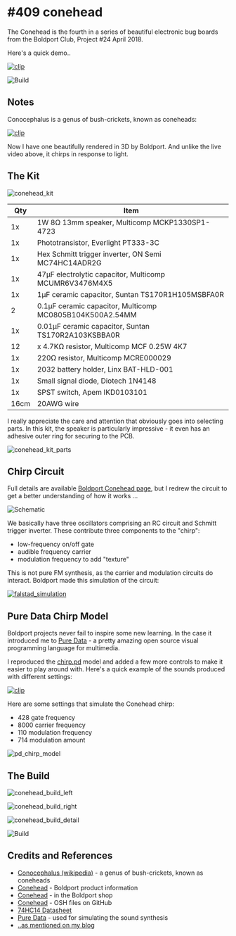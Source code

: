 # #409 conehead

The Conehead is the fourth in a series of beautiful electronic bug boards from the Boldport Club, Project #24 April 2018.

Here's a quick demo..

[![clip](https://img.youtube.com/vi/hKurYsvKQZk/0.jpg)](https://www.youtube.com/watch?v=hKurYsvKQZk)


![Build](./assets/conehead_build.jpg?raw=true)

## Notes

Conocephalus is a genus of bush-crickets, known as coneheads:

[![clip](https://img.youtube.com/vi/AAgqkgFo2wE/0.jpg)](https://www.youtube.com/watch?v=AAgqkgFo2wE)

Now I have one beautifully rendered in 3D by Boldport. And unlike the live video above, it chirps in response to light.

## The Kit

![conehead_kit](./assets/conehead_kit.jpg?raw=true)

| Qty  |  Item |
|------|-------|
| 1x   |  1W 8Ω 13mm speaker, Multicomp MCKP1330SP1-4723           |
| 1x   |  Phototransistor, Everlight PT333-3C                      |
| 1x   |  Hex Schmitt trigger inverter, ON Semi MC74HC14ADR2G      |
| 1x   |  47µF electrolytic capacitor, Multicomp MCUMR6V3476M4X5   |
| 1x   |  1µF ceramic capacitor, Suntan TS170R1H105MSBFA0R         |
| 2    |  0.1µF ceramic capacitor, Multicomp MC0805B104K500A2.54MM |
| 1x   |  0.01µF ceramic capacitor, Suntan TS170R2A103KSBBA0R      |
| 12   |  x 4.7KΩ resistor, Multicomp MCF 0.25W 4K7                |
| 1x   |  220Ω resistor, Multicomp  MCRE000029                     |
| 1x   |  2032 battery holder, Linx BAT-HLD-001                    |
| 1x   |  Small signal diode, Diotech 1N4148                       |
| 1x   |  SPST switch, Apem IKD0103101                             |
| 16cm |  20AWG wire                                               |

I really appreciate the care and attention that obviously goes into selecting parts.
In this kit, the speaker is particularly impressive - it even has an adhesive outer ring for securing to the PCB.

![conehead_kit_parts](./assets/conehead_kit_parts.jpg?raw=true)

## Chirp Circuit

Full details are available [Boldport Conehead page](https://www.boldport.com/products/conehead),
but I redrew the circuit to get a better understanding of how it works ...

![Schematic](./assets/conehead_schematic.jpg?raw=true)

We basically have three oscillators comprising an RC circuit and Schmitt trigger inverter. These contribute three components to the "chirp":

* low-frequency on/off gate
* audible frequency carrier
* modulation frequency to add "texture"

This is not pure FM synthesis, as the carrier and modulation circuits do interact.
Boldport made this simulation of the circuit:

[![falstad_simulation](./assets/falstad_simulation.png?raw=true)](http://www.falstad.com/circuit/circuitjs.html?cct=$+1+0.000015625+40.34287934927352+50+5+50%0A182+176+208+256+208+0+0.5+1.66+3.33%0Aw+176+144+176+208+0%0Ar+176+144+304+144+0+1000%0Ac+176+208+176+288+0+0.00009999999999999999+2.5761190439520147%0Ag+176+288+176+320+0%0AI+256+208+304+208+0+0.5+5%0Aw+304+208+304+144+0%0Aw+496+208+496+144+0%0AI+448+208+496+208+0+0.5+5%0Ag+368+288+368+320+0%0Ac+368+208+368+288+0+0.000009999999999999999+4.455932268830388%0Ar+368+144+496+144+0+1000%0Aw+368+144+368+208+0%0A182+368+208+448+208+0+0.5+1.66+3.33%0Ar+176+144+176+64+0+1000%0Aw+368+64+368+144+0%0Aw+368+64+176+64+0%0Aw+368+-80+368+-144+0%0AI+320+-80+368+-80+0+0.5+5%0Ag+240+0+240+32+0%0Ac+240+-80+240+0+0+0.00047+1.7759441355301764%0Ar+240+-144+368+-144+0+1000%0Aw+240+-144+240+-80+0%0A182+240+-80+320+-80+0+0.5+1.66+3.33%0Ad+368+-80+368+64+1+0.805904783%0Ao+16+64+0+4098+10+0.003125+0+2+16+3%0Ao+7+64+0+4098+5+0.0125+1+2+7+3%0Ao+10+64+0+4098+10+0.0125+2+2+10+3%0A)


## Pure Data Chirp Model

Boldport projects never fail to inspire some new learning. In the case it introduced me to
[Pure Data](https://puredata.info/) - a pretty amazing open source visual programming language for multimedia.

I reproduced the [chirp.pd](./chirp.pd) model and added a few more controls to make it easier to play around with.
Here's a quick example of the sounds produced with different settings:

[![clip](https://img.youtube.com/vi/-YGf8M41W-s/0.jpg)](https://www.youtube.com/watch?v=-YGf8M41W-s)

Here are some settings that simulate the Conehead chirp:

* 428 gate frequency
* 8000 carrier frequency
* 110 modulation frequency
* 714 modulation amount

![pd_chirp_model](./assets/pd_chirp_model.png?raw=true)

## The Build

![conehead_build_left](./assets/conehead_build_left.jpg?raw=true)

![conehead_build_right](./assets/conehead_build_right.jpg?raw=true)

![conehead_build_detail](./assets/conehead_build_detail.jpg?raw=true)

![Build](./assets/conehead_build.jpg?raw=true)

## Credits and References
* [Conocephalus (wikipedia)](https://en.wikipedia.org/wiki/Conocephalus)  - a genus of bush-crickets, known as coneheads
* [Conehead](https://www.boldport.com/products/conehead) - Boldport product information
* [Conehead](https://www.boldport.club/shop/product/1432915792) - in the Boldport shop
* [Conehead](https://github.com/boldport/conehead) - OSH files on GitHub
* [74HC14 Datasheet](https://www.futurlec.com/74HC/74HC14SMD.shtml)
* [Pure Data](https://puredata.info/) - used for simulating the sound synthesis
* [..as mentioned on my blog](https://blog.tardate.com/2018/08/leap409-boldport-bugs-conehead.html)
